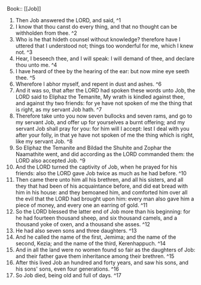  Book:: [[Job]]
 1. Then Job answered the LORD, and said, ^1
 2. I know that thou canst do every thing, and that no thought can be withholden from thee. ^2
 3. Who is he that hideth counsel without knowledge? therefore have I uttered that I understood not; things too wonderful for me, which I knew not. ^3
 4. Hear, I beseech thee, and I will speak: I will demand of thee, and declare thou unto me. ^4
 5. I have heard of thee by the hearing of the ear: but now mine eye seeth thee. ^5
 6. Wherefore I abhor myself, and repent in dust and ashes. ^6
 7. And it was so, that after the LORD had spoken these words unto Job, the LORD said to Eliphaz the Temanite, My wrath is kindled against thee, and against thy two friends: for ye have not spoken of me the thing that is right, as my servant Job hath. ^7
 8. Therefore take unto you now seven bullocks and seven rams, and go to my servant Job, and offer up for yourselves a burnt offering; and my servant Job shall pray for you: for him will I accept: lest I deal with you after your folly, in that ye have not spoken of me the thing which is right, like my servant Job. ^8
 9. So Eliphaz the Temanite and Bildad the Shuhite and Zophar the Naamathite went, and did according as the LORD commanded them: the LORD also accepted Job. ^9
 10. And the LORD turned the captivity of Job, when he prayed for his friends: also the LORD gave Job twice as much as he had before. ^10
 11. Then came there unto him all his brethren, and all his sisters, and all they that had been of his acquaintance before, and did eat bread with him in his house: and they bemoaned him, and comforted him over all the evil that the LORD had brought upon him: every man also gave him a piece of money, and every one an earring of gold. ^11
 12. So the LORD blessed the latter end of Job more than his beginning: for he had fourteen thousand sheep, and six thousand camels, and a thousand yoke of oxen, and a thousand she asses. ^12
 13. He had also seven sons and three daughters. ^13
 14. And he called the name of the first, Jemima; and the name of the second, Kezia; and the name of the third, Kerenhappuch. ^14
 15. And in all the land were no women found so fair as the daughters of Job: and their father gave them inheritance among their brethren. ^15
 16. After this lived Job an hundred and forty years, and saw his sons, and his sons' sons, even four generations. ^16
 17. So Job died, being old and full of days. ^17
